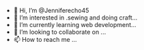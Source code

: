- 👋 Hi, I’m @Jenniferecho45
- 👀 I’m interested in .sewing and doing craft...
- 🌱 I’m currently learning web development...
- 💞️ I’m looking to collaborate on ...
- 📫 How to reach me ...

<!---
Jenniferecho45/Jenniferecho45 is a ✨ special ✨ repository because its `README.md` (this file) appears on your GitHub profile.
You can click the Preview link to take a look at your changes.
--->
